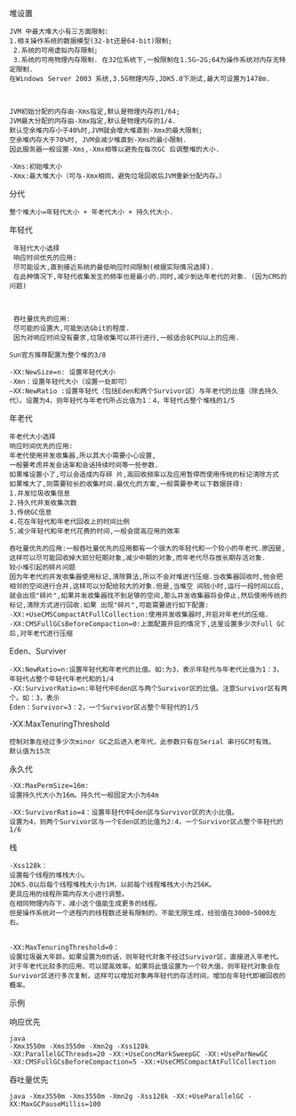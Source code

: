 
堆设置
    
    JVM 中最大堆大小有三方面限制: 
    1.相关操作系统的数据模型(32-bt还是64-bit)限制;
     2.系统的可用虚拟内存限制; 
     3.系统的可用物理内存限制. 在32位系统下,一般限制在1.5G~2G;64为操作系统对内存无特定限制.  
    在Windows Server 2003 系统,3.5G物理内存,JDK5.0下测试,最大可设置为1478m.



    JVM初始分配的内存由-Xms指定,默认是物理内存的1/64;
    JVM最大分配的内存由-Xmx指定,默认是物理内存的1/4.
    默认空余堆内存小于40%时,JVM就会增大堆直到-Xmx的最大限制;
    空余堆内存大于70%时, JVM会减少堆直到-Xms的最小限制.
    因此服务器一般设置-Xms,-Xmx相等以避免在每次GC 后调整堆的大小.

    -Xms:初始堆大小 
    -Xmx:最大堆大小（可与-Xmx相同，避免垃圾回收后JVM重新分配内存。）

分代

    整个堆大小=年轻代大小 + 年老代大小 + 持久代大小.
 
 年轻代
 
     年轻代大小选择 
     响应时间优先的应用:
     尽可能设大,直到接近系统的最低响应时间限制(根据实际情况选择).
     在此种情况下,年轻代收集发生的频率也是最小的.同时,减少到达年老代的对象. (因为CMS的问题)
     
     
     
     吞吐量优先的应用:
     尽可能的设置大,可能到达Gbit的程度.
     因为对响应时间没有要求,垃圾收集可以并行进行,一般适合8CPU以上的应用.
    
    Sun官方推荐配置为整个堆的3/8
     
    -XX:NewSize=n: 设置年轻代大小
    -Xmn：设置年轻代大小（设置一处即可）
    –XX:NewRatio :设置年轻代（包括Eden和两个Survivor区）与年老代的比值（除去持久代）。设置为4，则年轻代与年老代所占比值为1：4，年轻代占整个堆栈的1/5


年老代

    年老代大小选择 
    响应时间优先的应用:
    年老代使用并发收集器,所以其大小需要小心设置,
    一般要考虑并发会话率和会话持续时间等一些参数.
    如果堆设置小了,可以会造成内存碎 片,高回收频率以及应用暂停而使用传统的标记清除方式
    如果堆大了,则需要较长的收集时间.最优化的方案,一般需要参考以下数据获得: 
    1.并发垃圾收集信息 
    2.持久代并发收集次数 
    3.传统GC信息 
    4.花在年轻代和年老代回收上的时间比例
    5.减少年轻代和年老代花费的时间,一般会提高应用的效率
    
    吞吐量优先的应用:一般吞吐量优先的应用都有一个很大的年轻代和一个较小的年老代.原因是,这样可以尽可能回收掉大部分短期对象,减少中期的对象,而年老代尽存放长期存活对象.
    较小堆引起的碎片问题
    因为年老代的并发收集器使用标记,清除算法,所以不会对堆进行压缩.当收集器回收时,他会把相邻的空间进行合并,这样可以分配给较大的对象.但是,当堆空 间较小时,运行一段时间以后,就会出现"碎片",如果并发收集器找不到足够的空间,那么并发收集器将会停止,然后使用传统的标记,清除方式进行回收.如果 出现"碎片",可能需要进行如下配置: 
    -XX:+UseCMSCompactAtFullCollection:使用并发收集器时,开启对年老代的压缩. 
    -XX:CMSFullGCsBeforeCompaction=0:上面配置开启的情况下,这里设置多少次Full GC后,对年老代进行压缩    
    

Eden、Surviver

    -XX:NewRatio=n:设置年轻代和年老代的比值。如:为3，表示年轻代与年老代比值为1：3，年轻代占整个年轻代年老代和的1/4 
    -XX:SurvivorRatio=n:年轻代中Eden区与两个Survivor区的比值。注意Survivor区有两个。如：3，表示 
    Eden：Survivor=3：2，一个Survivor区占整个年轻代的1/5
    
    
-XX:MaxTenuringThreshold 

    控制对象在经过多少次minor GC之后进入老年代，此参数只有在Serial 串行GC时有效。  默认值为15次  
 

永久代

    
    
    -XX:MaxPermSize=16m:
    设置持久代大小为16m。持久代一般固定大小为64m
    
    -XX:SurvivorRatio=4：设置年轻代中Eden区与Survivor区的大小比值。
    设置为4，则两个Survivor区与一个Eden区的比值为2:4，一个Survivor区占整个年轻代的1/6    
    
栈
    
    -Xss128k：
    设置每个线程的堆栈大小。
    JDK5.0以后每个线程堆栈大小为1M，以前每个线程堆栈大小为256K。
    更具应用的线程所需内存大小进行调整。
    在相同物理内存下，减小这个值能生成更多的线程。
    但是操作系统对一个进程内的线程数还是有限制的，不能无限生成，经验值在3000~5000左右。


    -XX:MaxTenuringThreshold=0：
    设置垃圾最大年龄。如果设置为0的话，则年轻代对象不经过Survivor区，直接进入年老代。对于年老代比较多的应用，可以提高效率。如果将此值设置为一个较大值，则年轻代对象会在Survivor区进行多次复制，这样可以增加对象再年轻代的存活时间，增加在年轻代即被回收的概率。



示例

响应优先

    java 
    -Xmx3550m -Xms3550m -Xmn2g -Xss128k 
    -XX:ParallelGCThreads=20 -XX:+UseConcMarkSweepGC -XX:+UseParNewGC
    -XX:CMSFullGCsBeforeCompaction=5 -XX:+UseCMSCompactAtFullCollection
    
吞吐量优先
    
    java -Xmx3550m -Xms3550m -Xmn2g -Xss128k -XX:+UseParallelGC -XX:MaxGCPauseMillis=100    